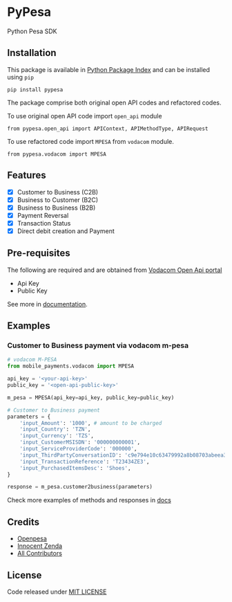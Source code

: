 # PyPesa

Python Pesa SDK

## Installation

This package is available in [Python Package Index](https://pypi.org/project/pyppesa/) and can be installed using `pip`

```
pip install pypesa
```

The package comprise both original open API codes and refactored codes.

To use original open API code import `open_api` module

```
from pypesa.open_api import APIContext, APIMethodType, APIRequest
```

To use refactored code import `MPESA` from `vodacom` module.

```
from pypesa.vodacom import MPESA
```

## Features

- [x] Customer to Business (C2B)
- [x] Business to Customer (B2C)
- [x] Business to Business (B2B)
- [x] Payment Reversal
- [x] Transaction Status
- [x] Direct debit creation and Payment

## Pre-requisites

The following are required and are obtained from [Vodacom Open Api portal](https://openapiportal.m-pesa.com/login)

- Api Key
- Public Key

See more in [documentation](https://pypesa.readthedocs.io/en/latest/).

## Examples

### Customer to Business payment via vodacom m-pesa

```python
# vodacom M-PESA
from mobile_payments.vodacom import MPESA

api_key = '<your-api-key>'
public_key = '<open-api-public-key>'

m_pesa = MPESA(api_key=api_key, public_key=public_key)

# Customer to Business payment
parameters = {
    'input_Amount': '1000', # amount to be charged
    'input_Country': 'TZN',
    'input_Currency': 'TZS',
    'input_CustomerMSISDN': '000000000001',
    'input_ServiceProviderCode': '000000',
    'input_ThirdPartyConversationID': 'c9e794e10c63479992a8b08703abeea36',
    'input_TransactionReference': 'T23434ZE3',
    'input_PurchasedItemsDesc': 'Shoes',
}

response = m_pesa.customer2business(parameters)
```

Check more examples of methods and responses in [docs](https://pypesa.readthedocs.io/en/latest/examples/)

## Credits

- [Openpesa](https://github.com/openpesa/)
- [Innocent Zenda](https://github.com/ZendaInnocent)
- [All Contributors](../../contributors)

## License

Code released under [MIT LICENSE](https://github.com/openpesa/pypesa/blob/main/LICENSE)
